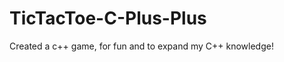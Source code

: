 TicTacToe-C-Plus-Plus
=====================

Created a c++ game, for fun and to expand my C++ knowledge!
